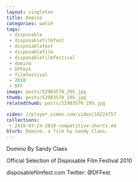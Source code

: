 ```yaml
---
layout: singleton
title: Domino
categories: watch
tags:
 - disposable
 - disposablefilmfest
 - disposablefest
 - disposablefilm
 - disposablefilmfestival
 - domino
 - DFFest
 - filmfestival
 - 2010
 - DFF
image: posts/52903570_295.jpg
thumb: posts/52903570_295.jpg
relatedthumb: posts/52903570_295.jpg

video: //player.vimeo.com/video/10224757
collections:
 - 2010-03-24-2010-competitive-shorts.md
blurb: Domino, a film by Sandy Claes.
---
```


Domino
By Sandy Claes

Official Selection of Disposable Film Festival 2010

disposablefilmfest.com
Twitter: @DFFest
